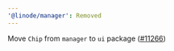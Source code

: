 ```yaml
---
'@linode/manager': Removed
---
```


Move `Chip` from `manager` to `ui` package ([#11266](https://github.com/linode/manager/pull/11266))
